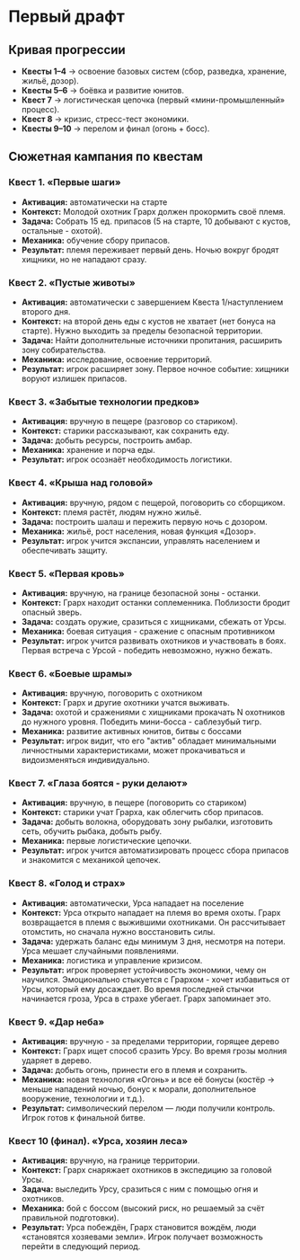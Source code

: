 # Первый драфт

## Кривая прогрессии

- **Квесты 1–4** → освоение базовых систем (сбор, разведка, хранение, жильё, дозор).
- **Квесты 5–6** → боёвка и развитие юнитов.
- **Квест 7** → логистическая цепочка (первый «мини-промышленный» процесс).
- **Квест 8** → кризис, стресс-тест экономики.
- **Квесты 9–10** → перелом и финал (огонь + босс).

## Сюжетная кампания по квестам

### Квест 1. «Первые шаги»

- **Активация:** автоматически на старте
- **Контекст:** Молодой охотник Грарх должен прокормить своё племя.
- **Задача:** Собрать 15 ед. припасов (5 на старте, 10 добывают с кустов, остальные - охотой).
- **Механика:** обучение сбору припасов.
- **Результат:** племя переживает первый день. Ночью вокруг бродят хищники, но не нападают сразу.

### Квест 2. «Пустые животы»

- **Активация:** автоматически с завершением Квеста 1/наступлением второго дня.
- **Контекст:** на второй день еды с кустов не хватает (нет бонуса на старте). Нужно выходить за пределы безопасной территории.
- **Задача:** Найти дополнительные источники пропитания, расширить зону собирательства.
- **Механика:** исследование, освоение территорий.
- **Результат:** игрок расширяет зону. Первое ночное событие: хищники воруют излишек припасов.

### Квест 3. «Забытые технологии предков»

- **Активация:** вручную в пещере (разговор со стариком).
- **Контекст:** старики рассказывают, как сохранить еду.
- **Задача:** добыть ресурсы, построить амбар.
- **Механика:** хранение и порча еды.
- **Результат:** игрок осознаёт необходимость логистики.

### Квест 4. «Крыша над головой»

- **Активация:** вручную, рядом с пещерой, поговорить со сборщиком.
- **Контекст:** племя растёт, людям нужно жильё.
- **Задача:** построить шалаш и пережить первую ночь с дозором.
- **Механика:** жильё, рост населения, новая функция «Дозор».
- **Результат:** игрок учится экспансии, управлять населением и обеспечивать защиту.

### Квест 5. «Первая кровь»

- **Активация:** вручную, на границе безопасной зоны - останки.
- **Контекст:** Грарх находит останки соплеменника. Поблизости бродит опасный зверь.
- **Задача:** создать оружие, сразиться с хищниками, сбежать от Урсы.
- **Механика:** боевая ситуация - сражение с опасным противником
- **Результат:** игрок учится развивать охотников и участвовать в боях. Первая встреча с Урсой - победить невозможно, нужно бежать.

### Квест 6. «Боевые шрамы»

- **Активация:** вручную, поговорить с охотником
- **Контекст:** Грарх и другие охотники учатся выживать.
- **Задача:** охотой и сражениями с хищниками прокачать N охотников до нужного уровня. Победить мини-босса - саблезубый тигр.
- **Механика:** развитие активных юнитов, битвы с боссами
- **Результат:** игрок видит, что его "актив" обладает минимальными личностными характеристиками, может прокачиваться и видоизменяться индивидуально.

### Квест 7. «Глаза боятся - руки делают»

- **Активация:** вручную, в пещере (поговорить со стариком)
- **Контекст:** старики учат Грарха, как облегчить сбор припасов.
- **Задача:** добыть волокна, оборудовать зону рыбалки, изготовить сеть, обучить рыбака, добыть рыбу.
- **Механика:** первые логистические цепочки.
- **Результат:** игрок учится автоматизировать процесс сбора припасов и знакомится с механикой цепочек.

### Квест 8. «Голод и страх»

- **Активация:** автоматически, Урса нападает на поселение
- **Контекст:** Урса открыто нападает на племя во время охоты. Грарх возвращается в племя с выжившими охотниками. Он рассчитывает отомстить, но сначала нужно восстановить силы.
- **Задача:** удержать баланс еды минимум 3 дня, несмотря на потери. Урса мешает случайными появлениями.
- **Механика:** логистика и управление кризисом.
- **Результат:** игрок проверяет устойчивость экономики, чему он научился. Эмоционально стыкуется с Грархом - хочет избавиться от Урсы, который ему досаждает. Во время последней стычки начинается гроза, Урса в страхе убегает. Грарх запоминает это.

### Квест 9. «Дар неба»

- **Активация:** вручную - за пределами территории, горящее дерево
- **Контекст:** Грарх ищет способ сразить Урсу. Во время грозы молния ударяет в дерево.
- **Задача:** добыть огонь, принести его в племя и сохранить.
- **Механика:** новая технология «Огонь» и все её бонусы (костёр → меньше нападений ночью, бонус к морали, дополнительное вооружение, технологии и т.д.).
- **Результат:** символический перелом — люди получили контроль. Игрок готов к финальной битве.

### Квест 10 (финал). «Урса, хозяин леса»

- **Активация:** вручную, на границе территории.
- **Контекст:** Грарх снаряжает охотников в экспедицию за головой Урсы.
- **Задача:** выследить Урсу, сразиться с ним с помощью огня и охотников.
- **Механика:** бой с боссом (высокий риск, но решаемый за счёт правильной подготовки).
- **Результат:** Урса побеждён, Грарх становится вождём, люди «становятся хозяевами земли». Игрок получает возможность перейти в следующий период.